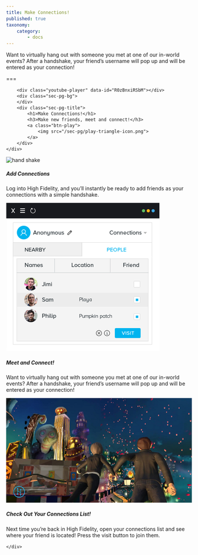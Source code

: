 ```yaml
---
title: Make Connections!
published: true
taxonomy:
    category:
        - docs
---
```


<!--While modifying the content of this page, ensure to only replace the text and image and video URL information. Contact Nimisha to make changes to the design. -->

<!-- Summary Begin -->
<div class="summary-block">
	<p>Want to virtually hang out with someone you met at one of our in-world events? After a handshake, your friend’s username will pop up and will be entered as your connection!</p>
</div>
<!-- Summary End -->

===

<div class="video-container">
	<div class="area-holder">
	</div>
	<div class="area-content">
		
		<div class="youtube-player" data-id="R0zBnxiRSbM"></div>
		<div class="sec-pg-bg">
		</div>
		<div class="sec-pg-title">
			<h1>Make Connections!</h1>
			<h3>Make new friends, meet and connect!</h3>
			<a class="btn-play">
				<img src="/sec-pg/play-triangle-icon.png">
			</a>
		</div>
	</div>
	
</div>

<div id="sec-pg-body-1" class="sec-pg-content content-reversed">
	<div class="container">
		<div class="sec-pg-image">
			<img src="/sec-pg/hand-shake-big.gif" alt="hand shake" title="Handshake Swirl" >
		</div>
		<div class="sec-pg-text">
			<h5>Add Connections</h5>
			<p>Log into High Fidelity, and you’ll instantly be ready to add friends as your connections with a simple handshake.</p>
		</div>
	</div>
</div>
<div id="sec-pg-body-2" class="sec-pg-content">
	<div class="container">
		<div class="sec-pg-image">
			<img src="/sec-pg/connection-list.png" alt="connection-list" title="Connections">
		</div>
		<div class="sec-pg-text">
			<h5>Meet and Connect!</h5>
			<p>Want to virtually hang out with someone you met at one of our in-world events? After a handshake, your friend’s username will pop up and will be entered as your connection!</p>
		</div>
	</div>
</div>
<div id="sec-pg-body-3" class="sec-pg-content content-reversed">
	<div class="container">
		<div class="sec-pg-image">
			<img src="/sec-pg/couple-hand-in-hand.png" alt="hand-in-hand" title="Hand in hand">
		</div>
		<div class="sec-pg-text">
			<h5>Check Out Your Connections List!</h5>
			<p>Next time you’re back in High Fidelity, open your connections list and see where your friend is located! Press the visit button to join them.</p>
		</div>
		
	</div>
</div>

